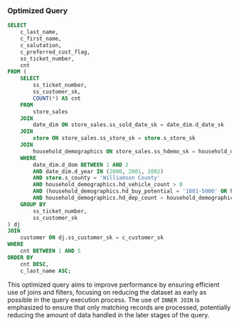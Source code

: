 ### Optimized Query
```sql
SELECT 
    c_last_name,
    c_first_name,
    c_salutation,
    c_preferred_cust_flag,
    ss_ticket_number,
    cnt
FROM (
    SELECT 
        ss_ticket_number,
        ss_customer_sk,
        COUNT(*) AS cnt
    FROM 
        store_sales
    JOIN 
        date_dim ON store_sales.ss_sold_date_sk = date_dim.d_date_sk
    JOIN 
        store ON store_sales.ss_store_sk = store.s_store_sk
    JOIN 
        household_demographics ON store_sales.ss_hdemo_sk = household_demographics.hd_demo_sk
    WHERE 
        date_dim.d_dom BETWEEN 1 AND 2
        AND date_dim.d_year IN (2000, 2001, 2002)
        AND store.s_county = 'Williamson County'
        AND household_demographics.hd_vehicle_count > 0
        AND (household_demographics.hd_buy_potential = '1001-5000' OR household_demographics.hd_buy_potential = '5001-10000')
        AND household_demographics.hd_dep_count > household_demographics.hd_vehicle_count
    GROUP BY 
        ss_ticket_number, 
        ss_customer_sk
) dj
JOIN 
    customer ON dj.ss_customer_sk = c_customer_sk
WHERE 
    cnt BETWEEN 1 AND 5
ORDER BY 
    cnt DESC, 
    c_last_name ASC;
```

This optimized query aims to improve performance by ensuring efficient use of joins and filters, focusing on reducing the dataset as early as possible in the query execution process. The use of `INNER JOIN` is emphasized to ensure that only matching records are processed, potentially reducing the amount of data handled in the later stages of the query.